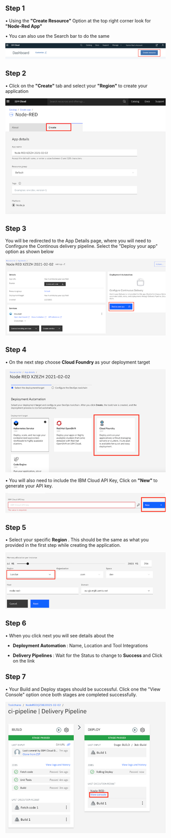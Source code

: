 ## Step 1 

   • Using the <b> "Create Resource" </b> Option at the top right corner look for <b> "Node-Red App" </b>
   
   • You can also use the Search bar to do the same

![](Images/Create_resource.png)

## Step 2 

  • Click on the <b> "Create" </b> tab and select your <b> "Region" </b> to create your application 

![](Images/createNR.png)

## Step 3

You will be redirected to the App Details page, where you will need to Confirgure the Continous delivery pipeline. Select the "Deploy your app"  option as shown below 


![](Images/CDP.png)

## Step 4 

 • On the next step choose <b> Cloud Foundry </b> as your deployment target 
   
   ![](Images/CF.png)
   
 • You will also need to include the IBM Cloud API Key, Click on <b> "New" </b> to generate your API key. 
 
 ![](Images/key.png)
 
 
 ## Step 5 
 
 • Select your specific <b> Region </b>. This should be the same as what you provided in the first step while creating the application. 
 
  ![](Images/region.png)
 

## Step 6 

• When you click next you will see details about the 

 - <b> Deployment Automation </b> : Name, Location and Tool Integrations 
 
 - <b> Delivery Pipelines </b> : Wait for the Status to change to <b> Success </b> and Click on the link 
 
 ## Step 7 
 
 • Your Build and Deploy stages should be successful. Click one the "View Console" option once both stages are completed successfully. 
 
 
![](Images/Console.png)
 
